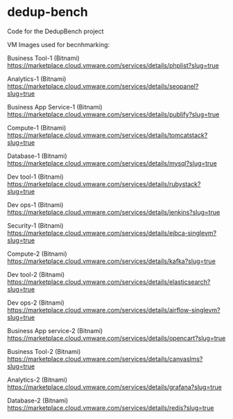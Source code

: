# dedup-bench

Code for the DedupBench project

VM Images used for becnhmarking:

Business Tool-1 (Bitnami)
https://marketplace.cloud.vmware.com/services/details/phplist?slug=true

Analytics-1 (Bitnami)
https://marketplace.cloud.vmware.com/services/details/seopanel?slug=true

Business App Service-1 (Bitnami)
https://marketplace.cloud.vmware.com/services/details/publify?slug=true

Compute-1 (Bitnami)
https://marketplace.cloud.vmware.com/services/details/tomcatstack?slug=true

Database-1 (Bitnami)
https://marketplace.cloud.vmware.com/services/details/mysql?slug=true

Dev tool-1 (Bitnami)
https://marketplace.cloud.vmware.com/services/details/rubystack?slug=true

Dev ops-1 (Bitnami)
https://marketplace.cloud.vmware.com/services/details/jenkins?slug=true

Security-1 (Bitnami)
https://marketplace.cloud.vmware.com/services/details/ejbca-singlevm?slug=true

Compute-2 (Bitnami)
https://marketplace.cloud.vmware.com/services/details/kafka?slug=true

Dev tool-2 (Bitnami)
https://marketplace.cloud.vmware.com/services/details/elasticsearch?slug=true

Dev ops-2 (Bitnami)
https://marketplace.cloud.vmware.com/services/details/airflow-singlevm?slug=true

Business App service-2 (Bitnami)
https://marketplace.cloud.vmware.com/services/details/opencart?slug=true

Business Tool-2 (Bitnami)
https://marketplace.cloud.vmware.com/services/details/canvaslms?slug=true

Analytics-2 (Bitnami)
https://marketplace.cloud.vmware.com/services/details/grafana?slug=true

Database-2 (Bitnami)
https://marketplace.cloud.vmware.com/services/details/redis?slug=true



